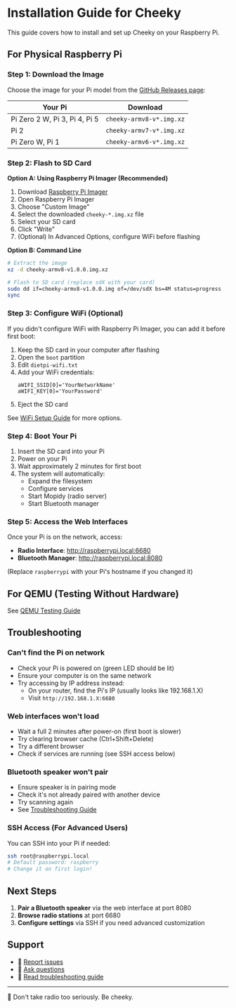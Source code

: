 # Installation Guide for Cheeky

This guide covers how to install and set up Cheeky on your Raspberry Pi.

## For Physical Raspberry Pi

### Step 1: Download the Image

Choose the image for your Pi model from the [GitHub Releases page](https://github.com/cheeky-radio/cheeky/releases):

| Your Pi | Download |
|---------|----------|
| Pi Zero 2 W, Pi 3, Pi 4, Pi 5 | `cheeky-armv8-v*.img.xz` |
| Pi 2 | `cheeky-armv7-v*.img.xz` |
| Pi Zero W, Pi 1 | `cheeky-armv6-v*.img.xz` |

### Step 2: Flash to SD Card

**Option A: Using Raspberry Pi Imager (Recommended)**

1. Download [Raspberry Pi Imager](https://www.raspberrypi.com/software/)
2. Open Raspberry Pi Imager
3. Choose "Custom Image"
4. Select the downloaded `cheeky-*.img.xz` file
5. Select your SD card
6. Click "Write"
7. (Optional) In Advanced Options, configure WiFi before flashing

**Option B: Command Line**

```bash
# Extract the image
xz -d cheeky-armv8-v1.0.0.img.xz

# Flash to SD card (replace sdX with your card)
sudo dd if=cheeky-armv8-v1.0.0.img of=/dev/sdX bs=4M status=progress
sync
```

### Step 3: Configure WiFi (Optional)

If you didn't configure WiFi with Raspberry Pi Imager, you can add it before first boot:

1. Keep the SD card in your computer after flashing
2. Open the `boot` partition
3. Edit `dietpi-wifi.txt`
4. Add your WiFi credentials:
   ```
   aWIFI_SSID[0]='YourNetworkName'
   aWIFI_KEY[0]='YourPassword'
   ```
5. Eject the SD card

See [WiFi Setup Guide](WIFI-SETUP.md) for more options.

### Step 4: Boot Your Pi

1. Insert the SD card into your Pi
2. Power on your Pi
3. Wait approximately 2 minutes for first boot
4. The system will automatically:
   - Expand the filesystem
   - Configure services
   - Start Mopidy (radio server)
   - Start Bluetooth manager

### Step 5: Access the Web Interfaces

Once your Pi is on the network, access:

- **Radio Interface**: http://raspberrypi.local:6680
- **Bluetooth Manager**: http://raspberrypi.local:8080

(Replace `raspberrypi` with your Pi's hostname if you changed it)

## For QEMU (Testing Without Hardware)

See [QEMU Testing Guide](QEMU.md)

## Troubleshooting

### Can't find the Pi on network

- Check your Pi is powered on (green LED should be lit)
- Ensure your computer is on the same network
- Try accessing by IP address instead:
  - On your router, find the Pi's IP (usually looks like 192.168.1.X)
  - Visit `http://192.168.1.X:6680`

### Web interfaces won't load

- Wait a full 2 minutes after power-on (first boot is slower)
- Try clearing browser cache (Ctrl+Shift+Delete)
- Try a different browser
- Check if services are running (see SSH access below)

### Bluetooth speaker won't pair

- Ensure speaker is in pairing mode
- Check it's not already paired with another device
- Try scanning again
- See [Troubleshooting Guide](TROUBLESHOOTING.md)

### SSH Access (For Advanced Users)

You can SSH into your Pi if needed:

```bash
ssh root@raspberrypi.local
# Default password: raspberry
# Change it on first login!
```

## Next Steps

1. **Pair a Bluetooth speaker** via the web interface at port 8080
2. **Browse radio stations** at port 6680
3. **Configure settings** via SSH if you need advanced customization

## Support

- 🐛 [Report issues](https://github.com/cheeky-radio/cheeky/issues)
- 💬 [Ask questions](https://github.com/cheeky-radio/cheeky/discussions)
- 📖 [Read troubleshooting guide](TROUBLESHOOTING.md)

---

🍑 Don't take radio too seriously. Be cheeky.
